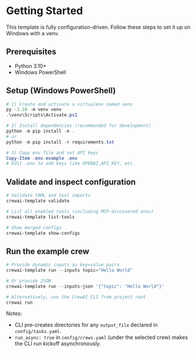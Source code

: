 # Getting Started

This template is fully configuration-driven. Follow these steps to set it up on Windows with a venv.

## Prerequisites

- Python 3.10+
- Windows PowerShell

## Setup (Windows PowerShell)

```powershell
# 1) Create and activate a virtualenv named venv
py -3.10 -m venv venv
.\venv\Scripts\Activate.ps1

# 2) Install dependencies (recommended for development)
python -m pip install -e .
# or
python -m pip install -r requirements.txt

# 3) Copy env file and set API keys
Copy-Item .env.example .env
# Edit .env to add keys like OPENAI_API_KEY, etc.
```

## Validate and inspect configuration

```powershell
# Validate YAML and tool imports
crewai-template validate

# List all enabled tools (including MCP-discovered ones)
crewai-template list-tools

# Show merged configs
crewai-template show-configs
```

## Run the example crew

```powershell
# Provide dynamic inputs as key=value pairs
crewai-template run --inputs topic="Hello World"

# Or provide JSON
crewai-template run --inputs-json '{"topic": "Hello World"}'

# Alternatively, use the CrewAI CLI from project root
crewai run
```

Notes:

- CLI pre-creates directories for any `output_file` declared in `config/tasks.yaml`.
- `run_async: true` in `config/crews.yaml` (under the selected crew) makes the CLI run kickoff asynchronously.
